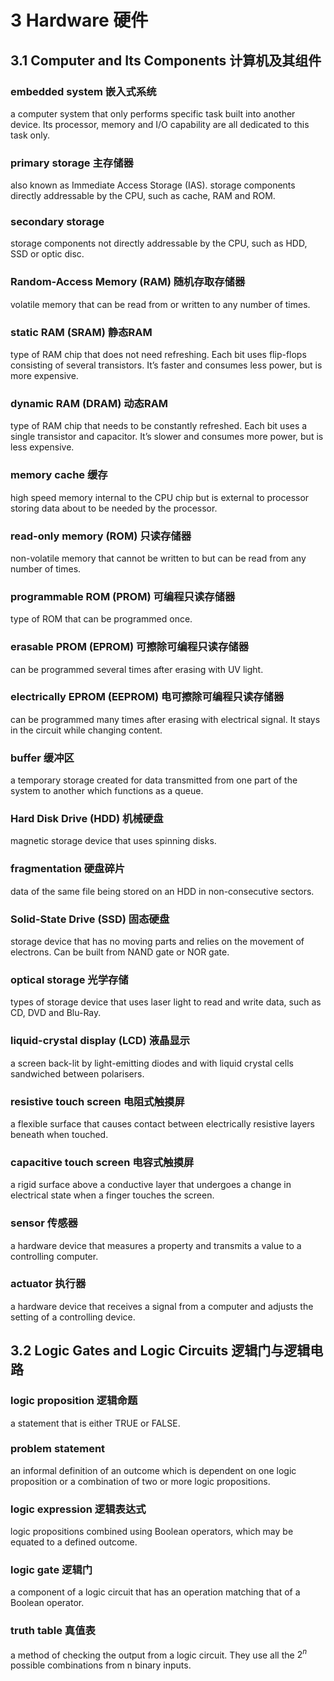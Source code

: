 # 3 Hardware 硬件

## 3.1 Computer and Its Components 计算机及其组件

### embedded system 嵌入式系统

a computer system that only performs specific task built into another device.
Its processor, memory and I/O capability are all dedicated to this task only.

### primary storage 主存储器

also known as Immediate Access Storage (IAS). storage components directly
addressable by the CPU, such as cache, RAM and ROM.

### secondary storage

storage components not directly addressable by the CPU, such as HDD, SSD or
optic disc.

### Random-Access Memory (RAM) 随机存取存储器

volatile memory that can be read from or written to any number of times.

### static RAM (SRAM) 静态RAM

type of RAM chip that does not need refreshing.  Each bit uses flip-flops
consisting of several transistors.  It’s faster and consumes less power, but
is more expensive.

### dynamic RAM (DRAM) 动态RAM

type of RAM chip that needs to be constantly refreshed.  Each bit uses a single
transistor and capacitor.  It’s slower and consumes more power, but is less
expensive.

### memory cache 缓存

high speed memory internal to the CPU chip but is external to processor storing
data about to be needed by the processor.

### read-only memory (ROM) 只读存储器

non-volatile memory that cannot be written to but can be read from any number
of times.

### programmable ROM (PROM) 可编程只读存储器

type of ROM that can be programmed once.

### erasable PROM (EPROM) 可擦除可编程只读存储器

can be programmed several times after erasing with UV light.

### electrically EPROM (EEPROM) 电可擦除可编程只读存储器

can be programmed many times after erasing with electrical signal. It stays in
the circuit while changing content.

### buffer 缓冲区

a temporary storage created for data transmitted from one part of the system to
another which functions as a queue.

### Hard Disk Drive (HDD) 机械硬盘

magnetic storage device that uses spinning disks.

### fragmentation 硬盘碎片

data of the same file being stored on an HDD in non-consecutive sectors.

### Solid-State Drive (SSD) 固态硬盘

storage device that has no moving parts and relies on the movement of electrons.
Can be built from NAND gate or NOR gate.

### optical storage 光学存储

types of storage device that uses laser light to read and write data, such as
CD, DVD and Blu-Ray.

### liquid-crystal display (LCD) 液晶显示

a screen back-lit by light-emitting diodes and with liquid crystal cells
sandwiched between polarisers.

### resistive touch screen 电阻式触摸屏

a flexible surface that causes contact between electrically resistive layers
beneath when touched.

### capacitive touch screen 电容式触摸屏

a rigid surface above a conductive layer that undergoes a change in electrical
state when a finger touches the screen.

### sensor 传感器

a hardware device that measures a property and transmits a value to a controlling computer.

### actuator 执行器

a hardware device that receives a signal from a computer and adjusts the setting of a controlling device.

## 3.2 Logic Gates and Logic Circuits 逻辑门与逻辑电路

### logic proposition 逻辑命题

a statement that is either TRUE or FALSE.

### problem statement

an informal definition of an outcome which is dependent on one logic proposition
or a combination of two or more logic propositions.

### logic expression 逻辑表达式

logic propositions combined using Boolean operators, which may be equated to a
defined outcome.

### logic gate 逻辑门

a component of a logic circuit that has an operation matching that of a Boolean
operator.

### truth table 真值表

a method of checking the output from a logic circuit. They use all the $2^n$
possible combinations from n binary inputs.
